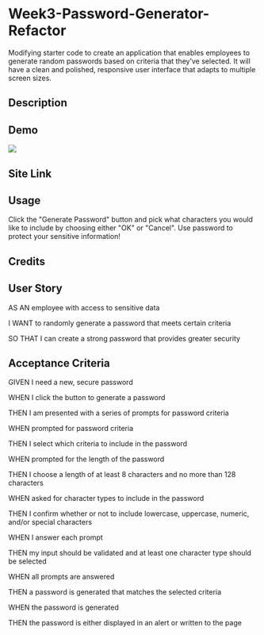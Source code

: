 # Week3-Password-Generator-Refactor

Modifying starter code to create an application that enables employees to generate random passwords based on criteria that they’ve selected. It will have a clean and polished, responsive user interface that adapts to multiple screen sizes.

## Description

## Demo

<img src="Week3-Password-Generator-Refactor/assets/Password-Generator-Screenshot.png">

## Site Link











## Usage

Click the "Generate Password" button and pick what characters you would like to include by choosing either "OK" or "Cancel". Use password to protect your sensitive information!

## Credits




## User Story

AS AN employee with access to sensitive data

I WANT to randomly generate a password that meets certain criteria

SO THAT I can create a strong password that provides greater security


## Acceptance Criteria

GIVEN I need a new, secure password

WHEN I click the button to generate a password

THEN I am presented with a series of prompts for password criteria

WHEN prompted for password criteria

THEN I select which criteria to include in the password

WHEN prompted for the length of the password

THEN I choose a length of at least 8 characters and no more than 128 characters

WHEN asked for character types to include in the password

THEN I confirm whether or not to include lowercase, uppercase, numeric, and/or special characters

WHEN I answer each prompt

THEN my input should be validated and at least one character type should be selected

WHEN all prompts are answered

THEN a password is generated that matches the selected criteria

WHEN the password is generated

THEN the password is either displayed in an alert or written to the page

